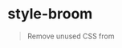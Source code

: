 # style-broom

> Remove unused CSS from <style> tags in HTML

[![Travis](https://img.shields.io/travis/gakimball/style-broom.svg?maxAge=2592000)](https://travis-ci.org/gakimball/style-broom) [![npm](https://img.shields.io/npm/v/style-broom.svg?maxAge=2592000)](https://www.npmjs.com/package/style-broom)

An uncss-like tool for removing unused CSS from HTML, but it only operates on `<style>` tags, and only performs static analysis.

Used by [Scow](https://github.com/gakimball/scow), an email inliner and bundler, to remove unused CSS, saving precious bytes on HTML emails.

## Installation

```bash
npm install style-broom
```

## Usage

```js
const styleBroom = require('style-broom');

const html = `
<html>
  <head>
    <style>
      .unused {
        color: red;
      }

      .used {
        color: blue;
      }
    </style>
  </head>
  <body>
    <p class="used">style-broom</p>
  </body>
</html>
`;

styleBroom(html);
/*
<html>
  <head>
    <style>
      .used {
        color: blue;
      }
    </style>
  </head>
  <body>
    <p class="used">style-broom</p>
  </body>
</html>
*/
```

## API

### styleBroom(html)

Given a string of HTML, look for any unused CSS selectors in inline `<style>` tags, and remove them.

- **html** (String): input HTML.

Returns modified HTML.

## Local Development

```bash
git clone https://github.com/gakimball/style-broom
cd style-broom
npm install
npm test
```

## License

MIT &copy; [Geoff Kimball](http://geoffkimball.com)
